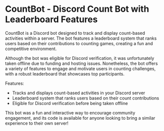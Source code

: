# CountBot - Discord Count Bot with Leaderboard Features

CountBot is a Discord bot designed to track and display count-based activities within a server. The bot features a leaderboard system that ranks users based on their contributions to counting games, creating a fun and competitive environment.

Although the bot was eligible for Discord verification, it was unfortunately taken offline due to funding and hosting issues. Nonetheless, the bot offers a variety of features to engage and motivate users in counting challenges, with a robust leaderboard that showcases top participants.

Features:

- Tracks and displays count-based activities in your Discord server
- Leaderboard system that ranks users based on their count contributions
- Eligible for Discord verification before being taken offline

This bot was a fun and interactive way to encourage community engagement, and its code is available for anyone looking to bring a similar experience to their own server!

